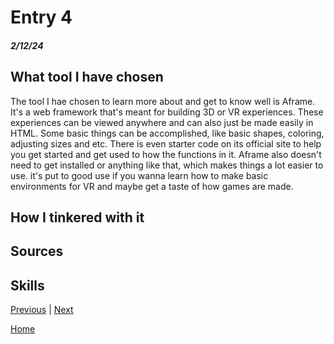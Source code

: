 # Entry 4
##### 2/12/24

## What tool I have chosen
The tool I hae chosen to learn more about and get to know well is Aframe. It's a web framework that's meant for building 3D or VR experiences. These experiences can be viewed anywhere and can also just be made easily in HTML. Some basic things can be accomplished, like basic shapes, coloring, adjusting sizes and etc. There is even starter code on its official site to help you get started and get used to how the functions in it. Aframe also doesn't need to get installed or anything like that, which makes things a lot easier to use. it's put to good use if you wanna learn how to make basic environments for VR and maybe get a taste of how games are made.

## How I tinkered with it

## Sources

## Skills

[Previous](entry03.md) | [Next](entry05.md)

[Home](../README.md)
